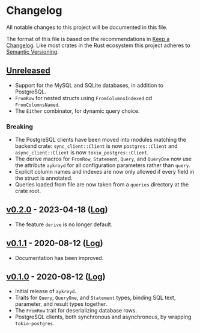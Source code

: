 # Changelog

All notable changes to this project will be documented in this file.

The format of this file is based on the recommendations in
[Keep a Changelog].
Like most crates in the Rust ecosystem this project adheres to
[Semantic Versioning].

## [Unreleased]

- Support for the MySQL and SQLite databases, in addition to
  PostgreSQL.
- `FromRow` for nested structs using `FromColumnsIndexed` od
  `FromColumnsNamed`.
- The `Either` combinator, for dynamic query choice.

### Breaking

- The PostgreSQL clients have been moved into modules matching
  the backend crate: `sync_client::Client` is now `postgres::Client`
  and `async_client::Client` is now `tokio_postgres::Client`.
- The derive macros for `FromRow`, `Statement`, `Query`, and `QueryOne`
  now use the attribute `aykroyd` for all configuration parameters
  rather than `query`.
- Explicit column names and indexes are now only allowed if every
  field in the struct is annotated.
- Queries loaded from file are now taken from a `queries` directory
  at the crate root.

## [v0.2.0] - 2023-04-18 ([Log][v0.2.0-log])

- The feature `derive` is no longer default.

## [v0.1.1] - 2020-08-12 ([Log][v0.1.1-log])

- Documentation has been improved.

## [v0.1.0] - 2020-08-12 ([Log][v0.1.0-log])

- Initial release of `aykroyd`.
- Traits for `Query`, `QueryOne`, and `Statement` types, binding
  SQL text, parameter, and result types together.
- The `FromRow` trait for deserializing database rows.
- PostgreSQL clients, both synchronous and asynchronous, by
  wrapping `tokio-postgres`.

[Keep a Changelog]: https://keepachangelog.com/en/1.1.0/
[Semantic Versioning]: https://semver.org/spec/v2.0.0.html
[Unreleased]: https://git.sr.ht/~couch/aykroyd/log
[v0.2.0]: https://git.sr.ht/~couch/aykroyd/refs/v0.2.0
[v0.2.0-log]: https://git.sr.ht/~couch/aykroyd/log/v0.2.0
[v0.1.1]: https://git.sr.ht/~couch/aykroyd/refs/v0.1.1
[v0.1.1-log]: https://git.sr.ht/~couch/aykroyd/log/v0.1.1
[v0.1.0]: https://git.sr.ht/~couch/aykroyd/refs/v0.1.0
[v0.1.0-log]: https://git.sr.ht/~couch/aykroyd/log/v0.1.0
